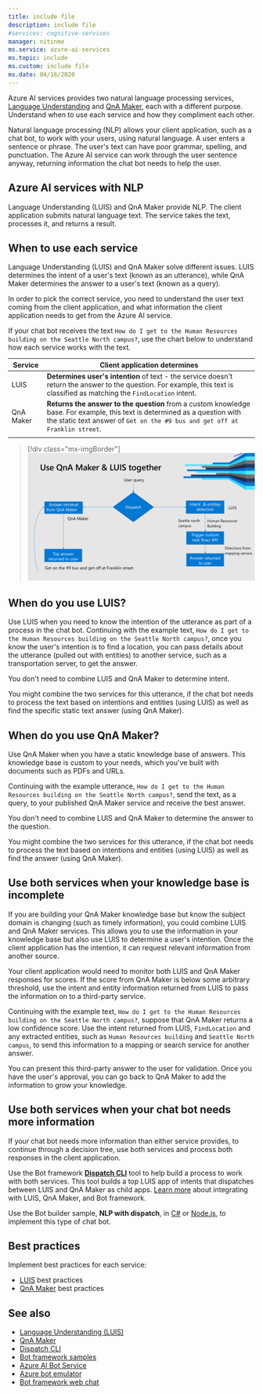 ```yaml
---
title: include file
description: include file
#services: cognitive-services
manager: nitinme
ms.service: azure-ai-services
ms.topic: include
ms.custom: include file
ms.date: 04/16/2020
---
```


Azure AI services provides two natural language processing services, [Language Understanding](../luis/what-is-luis.md) and [QnA Maker](../qnamaker/overview/overview.md), each with a different purpose. Understand when to use each service and how they compliment each other.

Natural language processing (NLP) allows your client application, such as a chat bot, to work with your users, using natural language. A user enters a sentence or phrase. The user's text can have poor grammar, spelling, and punctuation. The Azure AI service can work through the user sentence anyway, returning information the chat bot needs to help the user.

## Azure AI services with NLP

Language Understanding (LUIS) and QnA Maker provide NLP. The client application submits natural language text. The service takes the text, processes it, and returns a result.

## When to use each service

Language Understanding (LUIS) and QnA Maker solve different issues. LUIS determines the intent of a user's text (known as an utterance), while QnA Maker determines the answer to a user's text (known as a query).

In order to pick the correct service, you need to understand the user text coming from the client application, and what information the client application needs to get from the Azure AI service.

If your chat bot receives the text `How do I get to the Human Resources building on the Seattle North campus?`, use the chart below to understand how each service works with the text.

|Service|Client application determines|
|--|--|
|LUIS|**Determines user's intention** of text - the service doesn't return the answer to the question. For example, this text is classified as matching the `FindLocation` intent.<br>|
|QnA Maker|**Returns the answer to the question** from a custom knowledge base. For example, this text is determined as a question with the static text answer of  `Get on the #9 bus and get off at Franklin street`.|
|||

> [!div class="mx-imgBorder"]
> ![Infographic to determine when to use LUIS and when to use QnA Maker](./luis-qna-maker-together-decision.png)

## When do you use LUIS?

Use LUIS when you need to know the intention of the utterance as part of a process in the chat bot. Continuing with the example text, `How do I get to the Human Resources building on the Seattle North campus?`, once you know the user's intention is to find a location, you can pass details about the utterance (pulled out with entities) to another service, such as a transportation server, to get the answer.

You don't need to combine LUIS and QnA Maker to determine intent.

You might combine the two services for this utterance, if the chat bot needs to process the text based on intentions and entities (using LUIS) as well as find the specific static text answer (using QnA Maker).

## When do you use QnA Maker?

Use QnA Maker when you have a static knowledge base of answers. This knowledge base is custom to your needs, which you've built with documents such as PDFs and URLs.

Continuing with the example utterance, `How do I get to the Human Resources building on the Seattle North campus?`, send the text, as a query, to your published QnA Maker service and receive the best answer.

You don't need to combine LUIS and QnA Maker to determine the answer to the question.

You might combine the two services for this utterance, if the chat bot needs to process the text based on intentions and entities (using LUIS) as well as find the answer (using QnA Maker).

## Use both services when your knowledge base is incomplete

If you are building your QnA Maker knowledge base but know the subject domain is changing (such as timely information), you could combine LUIS and QnA Maker services. This allows you to use the information in your knowledge base but also use LUIS to determine a user's intention. Once the client application has the intention, it can request relevant information from another source.

Your client application would need to monitor both LUIS and QnA Maker responses for scores. If the score from QnA Maker is below some arbitrary threshold, use the intent and entity information returned from LUIS to pass the information on to a third-party service.

Continuing with the example text, `How do I get to the Human Resources building on the Seattle North campus?`, suppose that QnA Maker returns a low confidence score. Use the intent returned from LUIS, `FindLocation` and any extracted entities, such as `Human Resources building` and `Seattle North campus`, to send this information to a mapping or search service for another answer.

You can present this third-party answer to the user for validation. Once you have the user's approval, you can go back to QnA Maker to add the information to grow your knowledge.

## Use both services when your chat bot needs more information

If your chat bot needs more information than either service provides, to continue through a decision tree, use both services and process both responses in the client application.

Use the Bot framework **[Dispatch CLI](https://github.com/Microsoft/botbuilder-tools/tree/master/packages/Dispatch)** tool to help build a process to work with both services. This tool builds a top LUIS app of intents that dispatches between LUIS and QnA Maker as child apps. [Learn more](/azure/bot-service/bot-builder-tutorial-dispatch?tabs=cs) about integrating with LUIS, QnA Maker, and Bot framework.

Use the Bot builder sample, **NLP with dispatch**, in [C#](https://github.com/microsoft/BotBuilder-Samples/tree/main/archive/samples/csharp_dotnetcore/14.nlp-with-orchestrator) or [Node.js](https://github.com/microsoft/BotBuilder-Samples/tree/main/archive/samples/javascript_nodejs/14.nlp-with-orchestrator), to implement this type of chat bot.

## Best practices

Implement best practices for each service:

* [LUIS](../luis/faq.md) best practices
* [QnA Maker](../qnamaker/concepts/best-practices.md) best practices

## See also

* [Language Understanding (LUIS)](../luis/what-is-luis.md)
* [QnA Maker](../qnamaker/overview/overview.md)
* [Dispatch CLI](https://github.com/Microsoft/botbuilder-tools/tree/master/packages/Dispatch)
* [Bot framework samples](https://github.com/Microsoft/BotBuilder-Samples)
* [Azure AI Bot Service](/azure/bot-service/bot-service-overview-introduction)
* [Azure bot emulator](https://github.com/Microsoft/BotFramework-Emulator)
* [Bot framework web chat](https://github.com/microsoft/BotFramework-WebChat)
